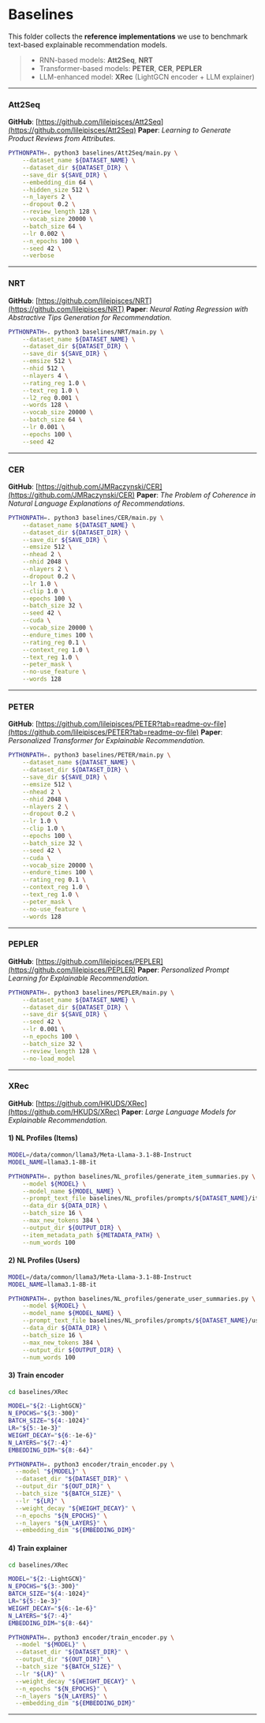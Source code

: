 # Baselines

This folder collects the **reference implementations** we use to benchmark text-based explainable recommendation models.

> * RNN-based models: **Att2Seq**, **NRT**
> * Transformer-based models: **PETER**, **CER**, **PEPLER**
> * LLM-enhanced model: **XRec** (LightGCN encoder + LLM explainer)

---

### Att2Seq

**GitHub**: [https://github.com/lileipisces/Att2Seq](https://github.com/lileipisces/Att2Seq)
**Paper**: *Learning to Generate Product Reviews from Attributes.*

```bash
PYTHONPATH=. python3 baselines/Att2Seq/main.py \
    --dataset_name ${DATASET_NAME} \
    --dataset_dir ${DATASET_DIR} \
    --save_dir ${SAVE_DIR} \
    --embedding_dim 64 \
    --hidden_size 512 \
    --n_layers 2 \
    --dropout 0.2 \
    --review_length 128 \
    --vocab_size 20000 \
    --batch_size 64 \
    --lr 0.002 \
    --n_epochs 100 \
    --seed 42 \
    --verbose
```

---

### NRT

**GitHub**: [https://github.com/lileipisces/NRT](https://github.com/lileipisces/NRT)
**Paper**: *Neural Rating Regression with Abstractive Tips Generation for Recommendation.*

```bash
PYTHONPATH=. python3 baselines/NRT/main.py \
    --dataset_name ${DATASET_NAME} \
    --dataset_dir ${DATASET_DIR} \
    --save_dir ${SAVE_DIR} \
    --emsize 512 \
    --nhid 512 \
    --nlayers 4 \
    --rating_reg 1.0 \
    --text_reg 1.0 \
    --l2_reg 0.001 \
    --words 128 \
    --vocab_size 20000 \
    --batch_size 64 \
    --lr 0.001 \
    --epochs 100 \
    --seed 42
```

---

### CER

**GitHub**: [https://github.com/JMRaczynski/CER](https://github.com/JMRaczynski/CER)
**Paper**: *The Problem of Coherence in Natural Language Explanations of Recommendations.*

```bash
PYTHONPATH=. python3 baselines/CER/main.py \
    --dataset_name ${DATASET_NAME} \
    --dataset_dir ${DATASET_DIR} \
    --save_dir ${SAVE_DIR} \
    --emsize 512 \
    --nhead 2 \
    --nhid 2048 \
    --nlayers 2 \
    --dropout 0.2 \
    --lr 1.0 \
    --clip 1.0 \
    --epochs 100 \
    --batch_size 32 \
    --seed 42 \
    --cuda \
    --vocab_size 20000 \
    --endure_times 100 \
    --rating_reg 0.1 \
    --context_reg 1.0 \
    --text_reg 1.0 \
    --peter_mask \
    --no-use_feature \
    --words 128
```

---

### PETER

**GitHub**: [https://github.com/lileipisces/PETER?tab=readme-ov-file](https://github.com/lileipisces/PETER?tab=readme-ov-file)
**Paper**: *Personalized Transformer for Explainable Recommendation.*

```bash
PYTHONPATH=. python3 baselines/PETER/main.py \
    --dataset_name ${DATASET_NAME} \
    --dataset_dir ${DATASET_DIR} \
    --save_dir ${SAVE_DIR} \
    --emsize 512 \
    --nhead 2 \
    --nhid 2048 \
    --nlayers 2 \
    --dropout 0.2 \
    --lr 1.0 \
    --clip 1.0 \
    --epochs 100 \
    --batch_size 32 \
    --seed 42 \
    --cuda \
    --vocab_size 20000 \
    --endure_times 100 \
    --rating_reg 0.1 \
    --context_reg 1.0 \
    --text_reg 1.0 \
    --peter_mask \
    --no-use_feature \
    --words 128
```

---

### PEPLER

**GitHub**: [https://github.com/lileipisces/PEPLER](https://github.com/lileipisces/PEPLER)
**Paper**: *Personalized Prompt Learning for Explainable Recommendation.*

```bash
PYTHONPATH=. python3 baselines/PEPLER/main.py \
    --dataset_name ${DATASET_NAME} \
    --dataset_dir ${DATASET_DIR} \
    --save_dir ${SAVE_DIR} \
    --seed 42 \
    --lr 0.001 \
    --n_epochs 100 \
    --batch_size 32 \
    --review_length 128 \
    --no-load_model
```
---

### XRec

**GitHub**: [https://github.com/HKUDS/XRec](https://github.com/HKUDS/XRec)
**Paper**: *Large Language Models for Explainable Recommendation.*

#### 1) NL Profiles (Items)

```bash
MODEL=/data/common/llama3/Meta-Llama-3.1-8B-Instruct
MODEL_NAME=llama3.1-8B-it

PYTHONPATH=. python baselines/NL_profiles/generate_item_summaries.py \
    --model ${MODEL} \
    --model_name ${MODEL_NAME} \
    --prompt_text_file baselines/NL_profiles/prompts/${DATASET_NAME}/item.txt \
    --data_dir ${DATA_DIR} \
    --batch_size 16 \
    --max_new_tokens 384 \
    --output_dir ${OUTPUT_DIR} \
    --item_metadata_path ${METADATA_PATH} \
    --num_words 100
```

#### 2) NL Profiles (Users)

```bash
MODEL=/data/common/llama3/Meta-Llama-3.1-8B-Instruct
MODEL_NAME=llama3.1-8B-it

PYTHONPATH=. python baselines/NL_profiles/generate_user_summaries.py \
    --model ${MODEL} \
    --model_name ${MODEL_NAME} \
    --prompt_text_file baselines/NL_profiles/prompts/${DATASET_NAME}/user.txt \
    --data_dir ${DATA_DIR} \
    --batch_size 16 \
    --max_new_tokens 384 \
    --output_dir ${OUTPUT_DIR} \
    --num_words 100
```

#### 3) Train encoder

```bash
cd baselines/XRec

MODEL="${2:-LightGCN}"
N_EPOCHS="${3:-300}"
BATCH_SIZE="${4:-1024}"
LR="${5:-1e-3}"
WEIGHT_DECAY="${6:-1e-6}"
N_LAYERS="${7:-4}"
EMBEDDING_DIM="${8:-64}"

PYTHONPATH=. python3 encoder/train_encoder.py \
  --model "${MODEL}" \
  --dataset_dir "${DATASET_DIR}" \
  --output_dir "${OUT_DIR}" \
  --batch_size "${BATCH_SIZE}" \
  --lr "${LR}" \
  --weight_decay "${WEIGHT_DECAY}" \
  --n_epochs "${N_EPOCHS}" \
  --n_layers "${N_LAYERS}" \
  --embedding_dim "${EMBEDDING_DIM}"
```

#### 4) Train explainer

```bash
cd baselines/XRec

MODEL="${2:-LightGCN}"
N_EPOCHS="${3:-300}"
BATCH_SIZE="${4:-1024}"
LR="${5:-1e-3}"
WEIGHT_DECAY="${6:-1e-6}"
N_LAYERS="${7:-4}"
EMBEDDING_DIM="${8:-64}"

PYTHONPATH=. python3 encoder/train_encoder.py \
  --model "${MODEL}" \
  --dataset_dir "${DATASET_DIR}" \
  --output_dir "${OUT_DIR}" \
  --batch_size "${BATCH_SIZE}" \
  --lr "${LR}" \
  --weight_decay "${WEIGHT_DECAY}" \
  --n_epochs "${N_EPOCHS}" \
  --n_layers "${N_LAYERS}" \
  --embedding_dim "${EMBEDDING_DIM}"
```

---
